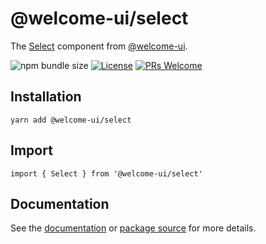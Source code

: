 # @welcome-ui/select

The [Select](https://welcome-ui.com/fields/select) component from [@welcome-ui](https://welcome-ui.com).

![npm bundle size](https://img.shields.io/bundlephobia/minzip/@welcome-ui/select) [![License](https://img.shields.io/npm/l/welcome-ui.svg)](https://github.com/WTTJ/welcome-ui/blob/master/LICENSE) [![PRs Welcome](https://img.shields.io/badge/PRs-welcome-mediumspringgreen.svg)](ttps://github.com/WTTJ/welcome-ui/blob/master/CONTRIBUTING.md)

## Installation

    yarn add @welcome-ui/select

## Import

    import { Select } from '@welcome-ui/select'

## Documentation

See the [documentation](https://welcome-ui.com/fields/select) or [package source](https://github.com/WTTJ/welcome-ui/tree/master/packages/Select) for more details.
